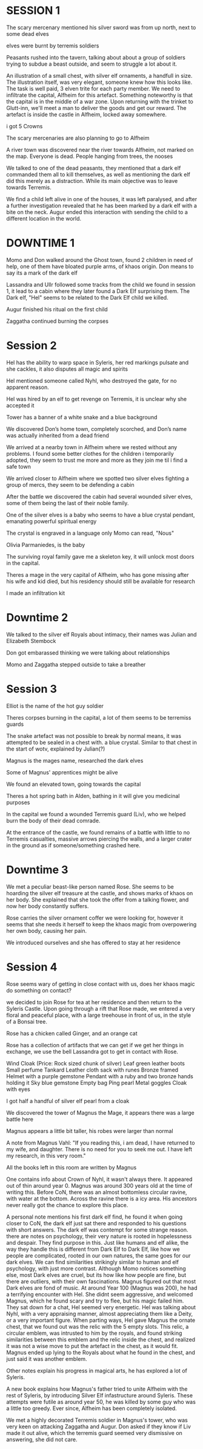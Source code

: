 # SESSION 1

The scary mercenary mentioned his silver sword was from up north, next to some dead elves

elves were burnt by terremis soldiers

Peasants rushed into the tavern, talking about about a group of soldiers trying to subdue a beast outside, and seem to struggle a lot about it.

An illustration of a small chest, with silver elf ornaments, a handfull in size. The illustration itself, was very elegant, someone knew how this looks like. The task is well paid, 3 elven trite for each party member. We need to infiltrate the capital, Alfheim for this artefact. Something noteworthy is that the capital is in the middle of a war zone. Upon returning with the trinket to Glutt-inn, we'll meet a man to deliver the goods and get our reward. The artefact is inside the castle in Alfheim, locked away somewhere.

i got 5 Crowns

The scary mercenaries are also planning to go to Alfheim

A river town was discovered near the river towards Alfheim, not marked on the map. Everyone is dead. People hanging from trees, the nooses 

We talked to one of the dead peasants, they mentioned that a dark elf commanded them all to kill themselves, as well as mentioning the dark elf did this merely as a distraction. While its main objective was to leave towards Terremis.

We find a child left alive in one of the houses, it was left paralysed, and after a further investigation revealed that he has been marked by a dark elf with a bite on the neck. Augur ended this interaction with sending the child to a different location in the world.

# DOWNTIME 1
Momo and Don walked around the Ghost town, found 2 children in need of help, one of them have bloated purple arms, of khaos origin. Don means to say its a mark of the dark elf

Lassandra and Ullr followed some tracks from the child we found in session 1, it lead to a cabin where they later found a Dark Elf surprising them. The Dark elf, "Hel" seems to be related to the Dark Elf child we killed.

Augur finished his ritual on the first child

Zaggatha continued burning the corpses

# Session 2
Hel has the ability to warp space in Syleris, her red markings pulsate and she cackles, it also disputes all magic and spirits

Hel mentioned someone called Nyhl, who destroyed the gate, for no apparent reason.

Hel was hired by an elf to get revenge on Terremis, it is unclear why she accepted it

Tower has a banner of a white snake and a blue background

We discovered Don’s home town, completely scorched, and Don’s name was actually inherited from a dead friend

We arrived at a nearby town in Alfheim where we rested without any problems. I found some better clothes for the children i temporarily adopted, they seem to trust me more and more as they join me til i find a safe town

We arrived closer to Alfheim where we spotted two silver elves fighting a group of mercs, they seem to be defending a cabin

After the battle we discovered the cabin had several wounded silver elves, some of them being the last of their noble family.

One of the silver elves is a baby who seems to have a blue crystal pendant, emanating powerful spiritual energy

The crystal is engraved in a language only Momo can read, "Nous"

Olivia Parmaniedes, is the baby

The surviving royal family gave me a skeleton key, it will unlock most doors in the capital.

Theres a mage in the very capital of Alfheim, who has gone missing after his wife and kid died, but his residency should still be available for research

I made an infiltration kit

# Downtime 2
We talked to the silver elf Royals about intimacy, their names was Julian and Elizabeth Stembock

Don got embarassed thinking we were talking about relationships

Momo and Zaggatha stepped outside to take a breather

# Session 3
Elliot is the name of the hot guy soldier

Theres corpses burning in the capital, a lot of them seems to be terremiss guards

The snake artefact was not possible to break by normal means, it was attempted to be sealed in a chest with. a blue crystal. Similar to that chest in the start of wotv, explained by Julian(?)

Magnus is the mages name, researched the dark elves

Some of Magnus' apprentices might be alive

We found an elevated town, going towards the capital

Theres a hot spring bath in Alden, bathing in it will give you medicinal purposes

In the capital we found a wounded Terremis guard (Liv), who we helped burn the body of their dead comrade. 

At the entrance of the castle, we found remains of a battle with little to no Terremis casualties, massive arrows piercing the walls, and a larger crater in the ground as if someone/something crashed here.

# Downtime 3

We met a peculiar beast-like person named Rose. She seems to be hoarding the silver elf treasure at the castle, and shows marks of khaos on her body. She explained that she took the offer from a talking flower, and now her body constantly suffers.

Rose carries the silver ornament coffer we were looking for, however it seems that she needs it herself to keep the khaos magic from overpowering her own body, causing her pain.

We introduced ourselves and she has offered to stay at her residence

# Session 4

Rose seems wary of getting in close contact with us, does her khaos magic do something on contact?

we decided to join Rose for tea at her residence and then return to the Syleris Castle. Upon going through a rift that Rose made, we entered a very floral and peaceful place, with a large treehouse in front of us, in the style of a Bonsai tree.
 
Rose has a chicken called Ginger, and an orange cat

Rose has a collection of artifacts that we can get if we get her things in exchange, we use the bell Lassandra got to get in contact with Rose.

Wind Cloak (Price: Rock sized chunk of silver)
Leaf green leather boots
Small perfume
Tankard
Leather cloth sack with runes
Bronze framed Helmet with a purple gemstone
Pendant with a ruby and two bronze hands holding it
Sky blue gemstone
Empty bag
Ping pearl
Metal goggles
Cloak with eyes

I got half a handful of silver elf pearl from a cloak

We discovered the tower of Magnus the Mage, it appears there was a large battle here

Magnus appears a little bit taller, his robes were larger than normal

A note from Magnus Vahl:
"If you reading this, i am dead, I have returned to my wife, and daughter. There is no need for you to seek me out. I have left my research, in this very room."

All the books left in this room are written by Magnus

One contains info about Crown of Nyhl, it wasn't always there. It appeared out of thin around year 0. Magnus was around 300 years old at the time of writing this. Before CoN, there was an almost bottomless circular ravine, with water at the bottom. Across the ravine there is a icy area. His ancestors never really got the chance to explore this place.

A personal note mentions his first dark elf find, he found it when going closer to CoN, the dark elf just sat there and responded to his questions with short answers. The dark elf was contempt for some strange reason. there are notes on psychology, their very nature is rooted in hopelessness and despair. They find purpose in this. Just like humans and elf alike, the way they handle this is different from Dark Elf to Dark Elf, like how we people are complicated, rooted in our own natures, the same goes for our dark elves. We can find similarities strikingly similar to human and elf psychology, with just more contrast. Although Momo notices something else, most Dark elves are cruel, but its how like how people are fine, but there are outliers, with their own fascinations. Magnus figured out that most Dark elves are fond of music. At around Year 100 (Magnus was 200), he had a terrifying encounter with Hel. She didnt seem aggressive, and welcomed Magnus, which he found scary and try to flee, but his magic failed him. They sat down for a chat, Hel seemed very energetic. Hel was talking about Nyhl, with a very appraising manner, almost appreciating them like a Deity, or a very important figure. When parting ways, Hel gave Magnus the ornate chest, that we found out was the relic with the 5 empty slots. This relic, a circular emblem, was intrusted to him by the royals, and found striking similarities between this emblem and the relic inside the chest, and realized it was not a wise move to put the artefact in the chest, as it would fit. Magnus ended up lying to the Royals about what he found in the chest, and just said it was another emblem.
 
Other notes explain his progress in magical arts, he has explored a lot of Syleris.

A new book explains how Magnus's father tried to unite Alfheim with the rest of Syleris, by introducing Silver Elf infastructure around Syleris. These attempts were futile as around year 50, he was killed by some guy who was a little too greedy. Ever since, Alfheim has been completely isolated.

We met a highly decorated Terremis soldier in Magnus's tower, who was very keen on attacking Zaggatha and Augur. Don asked if they know if Liv made it out alive, which the terremis guard seemed very dismissive on answering, she did not care.